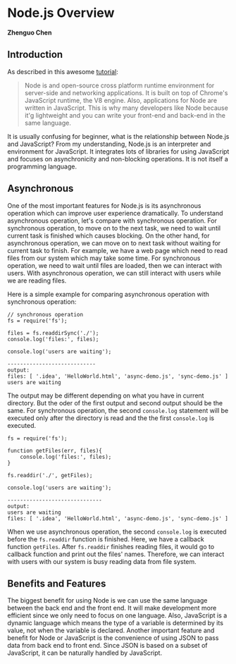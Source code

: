 # Node.js Overview

**Zhenguo Chen**

## Introduction

As described in this awesome [tutorial](https://www.lynda.com/Node-js-tutorials/Up-Running-Node-js/370605-2.html):
>Node is and open-source cross platform runtime environment for server-side and networking
applications. It is built on top of Chrome's JavaScript runtime, the V8 engine. Also, 
applications for Node are written in JavaScript. This is why many developers like Node
because it'g lightweight and you can write your front-end and back-end in the same language.

It is usually confusing for beginner, what is the relationship between Node.js and 
JavaScript? From my understanding, Node.js is an interpreter and environment for 
JavaScript. It integrates lots of libraries for using JavaScript and focuses on 
asynchronicity and non-blocking operations. It is not itself a programming language.

## Asynchronous

One of the most important features for Node.js is its asynchronous operation which can
improve user experience dramatically. To understand asynchronous operation, let's compare 
with synchronous operation. For synchronous operation, to move on to the next task, we
need to wait until current task is finished which causes blocking. On the other hand, for
asynchronous operation, we can move on to next task without waiting for current task to
finish. For example, we have a web page which need to read files from our system which may
take some time. For synchronous operation, we need to wait until files are loaded, then
we can interact with users. With asynchronous operation, we can still interact with users
while we are reading files.

Here is a simple example for comparing asynchronous operation with synchronous operation:

```
// synchronous operation
fs = require('fs');

files = fs.readdirSync('./');
console.log('files:', files);

console.log('users are waiting');

----------------------------
output:
files: [ '.idea', 'HelloWorld.html', 'async-demo.js', 'sync-demo.js' ]
users are waiting
```

The output may be different depending on what you have in current directory. But the oder
of the first output and second output should be the same. For synchronous operation, the
second `console.log` statement will be executed only after the directory is read and the
the first `console.log` is executed.

```
fs = require('fs');

function getFiles(err, files){
    console.log('files:', files);
}

fs.readdir('./', getFiles);

console.log('users are waiting');

------------------------------
output:
users are waiting
files: [ '.idea', 'HelloWorld.html', 'async-demo.js', 'sync-demo.js' ]
```

When we use asynchronous operation, the second `console.log` is executed before the 
`fs.readdir` function is finished. Here, we have a callback function `getFiles`. 
After `fs.readdir` finishes reading files, it would go to callback function and print
out the files' names. Therefore, we can interact with users with our system is busy
reading data from file system.

## Benefits and Features

The biggest benefit for using Node is we can use the same language between the back end
and the front end. It will make development more efficient since we only need to focus on
one language. Also, JavaScript is a dynamic language which means the type of a variable
is determined by its value, not when the variable is declared. Another important feature
and benefit for Node or JavaScript is the convenience of using JSON to pass data from back
end to front end. Since JSON is based on a subset of JavaScript, it can be naturally handled
by JavaScript.